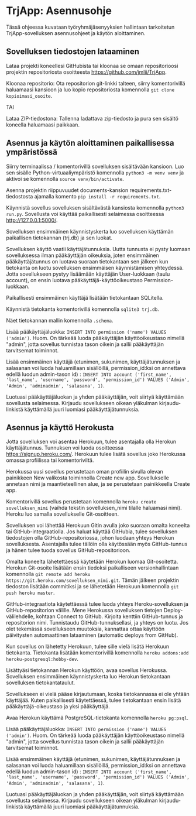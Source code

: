 # TrjApp: Asennusohje

Tässä ohjeessa kuvataan työryhmäjäsenyyksien hallintaan tarkoitetun TrjApp-sovelluksen asennusohjeet ja käytön aloittaminen.

## Sovelluksen tiedostojen lataaminen

Lataa projekti koneellesi GitHubista tai kloonaa se omaan repositorioosi projektin repositoriosta osoitteesta https://github.com/jmlii/TrjApp. 

Kloonaa repositorio: Ota repositorion git-linkki talteen, siirry komentorivillä haluamaasi kansioon ja luo kopio repositoriosta komennolla `git clone kopioimasi_osoite`.

TAI

Lataa ZIP-tiedostona: Tallenna ladattava zip-tiedosto ja pura sen sisältö koneella haluamaasi paikkaan.

## Asennus ja käytön aloittaminen paikallisessa ympäristössä

Siirry terminaalissa / komentorivillä sovelluksen sisältävään kansioon. Luo sen sisälle Python-virtuaaliympäristö komennolla `python3 -m venv venv` ja aktivoi se komennolla `source venv/bin/activate`.

Asenna projektin riippuvuudet documents-kansion requirements.txt-tiedostosta ajamalla komento `pip install -r requirements.txt`.

Käynnistä sovellus sovelluksen sisältävästä kansiosta komennolla `python3 run.py`. Sovellusta voi käyttää paikallisesti selaimessa osoitteessa http://127.0.0.1:5000/. 

Sovelluksen ensimmäinen käynnistyskerta luo sovelluksen käyttämän paikallisen tietokannan (trj.db) ja sen luokat. 

Sovelluksen käyttö vaatii käyttäjätunnuksia. Uutta tunnusta ei pysty luomaan sovelluksessa ilman pääkäyttäjän oikeuksia, joten ensimmäinen pääkäyttäjätunnus on luotava suoraan tietokantaan sen jälkeen kun tietokanta on luotu sovelluksen ensimmäisen käynnistämisen yhteydessä. Jotta sovellukseen pystyy lisäämään käyttäjän User-luokkaan (taulu account), on ensin luotava pääkäyttäjä-käyttöoikeustaso Permission-luokkaan.

Paikallisesti ensimmäinen käyttäjä lisätään tietokantaan SQLitella. 

Käynnistä tietokanta komentorivillä komennolla `sqlite3 trj.db`.

Näet tietokannan mallin komennolla `.schema`.

Lisää pääkäyttäjäluokka: `INSERT INTO permission ('name') VALUES ('admin')`. 
Huom. On tärkeää luoda pääkäyttäjän käyttöoikeustaso nimellä "admin", jotta sovellus tunnistaa tason oikein ja sallii pääkäyttäjän tarvitsemat toiminnot.

Lisää ensimmäinen käyttäjä (etunimen, sukunimen, käyttäjätunnuksen ja salasanan voi luoda haluamillaan sisällöillä, permission_id:ksi on annettava edellä luodun admin-tason id) : `INSERT INTO account ('first_name', 'last_name', 'username', 'password', 'permission_id') VALUES ('Admin', 'Admin', 'adminadmin', 'salasana', 1)`.

Luotuasi pääkäyttäjäluokan ja yhden pääkäyttäjän, voit siirtyä käyttämään sovellusta selaimessa. Kirjaudu sovellukseen oikean yläkulman kirjaudu-linkistä käyttämällä juuri luomiasi pääkäyttäjätunnuksia. 

## Asennus ja käyttö Herokusta

Jotta sovelluksen voi asentaa Herokuun, tulee asentajalla olla Herokun käyttäjätunnus. Tunnuksen voi luoda osoitteessa https://signup.heroku.com/. Herokuun tulee lisätä sovellus joko Herokussa omassa profiilissa tai komentoriviltä.

Herokussa uusi sovellus perustetaan oman profiilin sivulla olevan painikkeen New valikosta toiminnolla Create new app. Sovellukselle annetaan nimi ja maantieteellinen alue, ja se perustetaan painikkeella Create app. 

Komentorivillä sovellus perustetaan komennolla `heroku create sovelluksen_nimi` (vaihda tekstin sovelluksen_nimi tilalle haluamasi nimi). Heroku luo samalla sovellukselle Git-osoitteen.

Sovelluksen voi lähettää Herokuun Gitin avulla joko suoraan omalta koneelta tai GitHub-integraatiolla. Jos haluat käyttää GitHubia, tulee sovelluksen tiedostojen olla GitHub-repositoriossa, johon luodaan yhteys Herokun sovelluksesta. Asentajalla tulee tällöin olla käytössään myös GitHub-tunnus ja hänen tulee tuoda sovellus GitHub-repositorioon.

Omalta koneelta lähetettäessä käytetään Herokun luomaa Git-osoitetta. Herokun Git-osoite lisätään ensin tiedoksi paikalliseen versionhallintaan komennolla `git remote add heroku https://git.heroku.com/sovelluksen_nimi.git`. Tämän jälkeen projektin tiedoston lisätään commitiksi ja se lähetetään Herokuun komennolla `git push heroku master`. 

GitHub-integraatiota käytettäessä tulee luoda yhteys Heroku-sovelluksen ja GitHub-repositorion välille. Mene Herokussa sovelluksen tietojen Deploy-välilehdelle, kohtaan Connect to GitHub. Kirjoita kenttiin GitHub-tunnus ja repositorion nimi. Tunnistaudu GitHub-tunnuksellasi, ja yhteys on luotu. Jos olet tekemässä sovellukseen muutoksia, kannattaa ottaa käyttöön päivitysten automaattinen lataaminen (automatic deploys from GitHub). 

Kun sovellus on lähetetty Herokuun, tulee sille vielä lisätä Herokuun tietokanta. Tietokanta lisätään komentorivillä komennolla `heroku addons:add heroku-postgresql:hobby-dev`. 

Lisättyäsi tietokannan Herokun käyttöön, avaa sovellus Herokussa. Sovelluksen ensimmäinen käynnistyskerta luo Herokun tietokantaan sovelluksen tietokantataulut. 

Sovellukseen ei vielä pääse kirjautumaan, koska tietokannassa ei ole yhtään käyttäjää. Kuten paikallisesti käytettäessä, tulee tietokantaan ensin lisätä pääkäyttäjä-oikeustaso ja yksi pääkäyttäjä. 

Avaa Herokun käyttämä PostgreSQL-tietokanta komennolla `heroku pg:psql`.

Lisää pääkäyttäjäluokka: `INSERT INTO permission ('name') VALUES ('admin')`. 
Huom. On tärkeää luoda pääkäyttäjän käyttöoikeustaso nimellä "admin", jotta sovellus tunnistaa tason oikein ja sallii pääkäyttäjän tarvitsemat toiminnot.

Lisää ensimmäinen käyttäjä (etunimen, sukunimen, käyttäjätunnuksen ja salasanan voi luoda haluamillaan sisällöillä, permission_id:ksi on annettava edellä luodun admin-tason id) : `INSERT INTO account ('first_name', 'last_name', 'username', 'password', 'permission_id') VALUES ('Admin', 'Admin', 'adminadmin', 'salasana', 1)`.

Luotuasi pääkäyttäjäluokan ja yhden pääkäyttäjän, voit siirtyä käyttämään sovellusta selaimessa. Kirjaudu sovellukseen oikean yläkulman kirjaudu-linkistä käyttämällä juuri luomiasi pääkäyttäjätunnuksia. 
